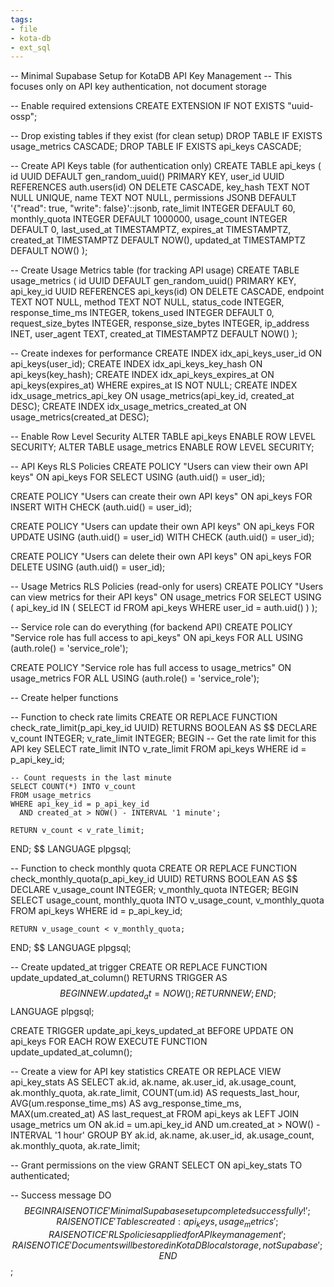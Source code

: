 ```yaml
---
tags:
- file
- kota-db
- ext_sql
---
```

-- Minimal Supabase Setup for KotaDB API Key Management
-- This focuses only on API key authentication, not document storage

-- Enable required extensions
CREATE EXTENSION IF NOT EXISTS "uuid-ossp";

-- Drop existing tables if they exist (for clean setup)
DROP TABLE IF EXISTS usage_metrics CASCADE;
DROP TABLE IF EXISTS api_keys CASCADE;

-- Create API Keys table (for authentication only)
CREATE TABLE api_keys (
    id UUID DEFAULT gen_random_uuid() PRIMARY KEY,
    user_id UUID REFERENCES auth.users(id) ON DELETE CASCADE,
    key_hash TEXT NOT NULL UNIQUE,
    name TEXT NOT NULL,
    permissions JSONB DEFAULT '{"read": true, "write": false}'::jsonb,
    rate_limit INTEGER DEFAULT 60,
    monthly_quota INTEGER DEFAULT 1000000,
    usage_count INTEGER DEFAULT 0,
    last_used_at TIMESTAMPTZ,
    expires_at TIMESTAMPTZ,
    created_at TIMESTAMPTZ DEFAULT NOW(),
    updated_at TIMESTAMPTZ DEFAULT NOW()
);

-- Create Usage Metrics table (for tracking API usage)
CREATE TABLE usage_metrics (
    id UUID DEFAULT gen_random_uuid() PRIMARY KEY,
    api_key_id UUID REFERENCES api_keys(id) ON DELETE CASCADE,
    endpoint TEXT NOT NULL,
    method TEXT NOT NULL,
    status_code INTEGER,
    response_time_ms INTEGER,
    tokens_used INTEGER DEFAULT 0,
    request_size_bytes INTEGER,
    response_size_bytes INTEGER,
    ip_address INET,
    user_agent TEXT,
    created_at TIMESTAMPTZ DEFAULT NOW()
);

-- Create indexes for performance
CREATE INDEX idx_api_keys_user_id ON api_keys(user_id);
CREATE INDEX idx_api_keys_key_hash ON api_keys(key_hash);
CREATE INDEX idx_api_keys_expires_at ON api_keys(expires_at) WHERE expires_at IS NOT NULL;
CREATE INDEX idx_usage_metrics_api_key ON usage_metrics(api_key_id, created_at DESC);
CREATE INDEX idx_usage_metrics_created_at ON usage_metrics(created_at DESC);

-- Enable Row Level Security
ALTER TABLE api_keys ENABLE ROW LEVEL SECURITY;
ALTER TABLE usage_metrics ENABLE ROW LEVEL SECURITY;

-- API Keys RLS Policies
CREATE POLICY "Users can view their own API keys"
    ON api_keys FOR SELECT
    USING (auth.uid() = user_id);

CREATE POLICY "Users can create their own API keys"
    ON api_keys FOR INSERT
    WITH CHECK (auth.uid() = user_id);

CREATE POLICY "Users can update their own API keys"
    ON api_keys FOR UPDATE
    USING (auth.uid() = user_id)
    WITH CHECK (auth.uid() = user_id);

CREATE POLICY "Users can delete their own API keys"
    ON api_keys FOR DELETE
    USING (auth.uid() = user_id);

-- Usage Metrics RLS Policies (read-only for users)
CREATE POLICY "Users can view metrics for their API keys"
    ON usage_metrics FOR SELECT
    USING (
        api_key_id IN (
            SELECT id FROM api_keys WHERE user_id = auth.uid()
        )
    );

-- Service role can do everything (for backend API)
CREATE POLICY "Service role has full access to api_keys"
    ON api_keys FOR ALL
    USING (auth.role() = 'service_role');

CREATE POLICY "Service role has full access to usage_metrics"
    ON usage_metrics FOR ALL
    USING (auth.role() = 'service_role');

-- Create helper functions

-- Function to check rate limits
CREATE OR REPLACE FUNCTION check_rate_limit(p_api_key_id UUID)
RETURNS BOOLEAN AS $$
DECLARE
    v_count INTEGER;
    v_rate_limit INTEGER;
BEGIN
    -- Get the rate limit for this API key
    SELECT rate_limit INTO v_rate_limit
    FROM api_keys
    WHERE id = p_api_key_id;
    
    -- Count requests in the last minute
    SELECT COUNT(*) INTO v_count
    FROM usage_metrics
    WHERE api_key_id = p_api_key_id
      AND created_at > NOW() - INTERVAL '1 minute';
    
    RETURN v_count < v_rate_limit;
END;
$$ LANGUAGE plpgsql;

-- Function to check monthly quota
CREATE OR REPLACE FUNCTION check_monthly_quota(p_api_key_id UUID)
RETURNS BOOLEAN AS $$
DECLARE
    v_usage_count INTEGER;
    v_monthly_quota INTEGER;
BEGIN
    SELECT usage_count, monthly_quota 
    INTO v_usage_count, v_monthly_quota
    FROM api_keys
    WHERE id = p_api_key_id;
    
    RETURN v_usage_count < v_monthly_quota;
END;
$$ LANGUAGE plpgsql;

-- Create updated_at trigger
CREATE OR REPLACE FUNCTION update_updated_at_column()
RETURNS TRIGGER AS $$
BEGIN
    NEW.updated_at = NOW();
    RETURN NEW;
END;
$$ LANGUAGE plpgsql;

CREATE TRIGGER update_api_keys_updated_at
    BEFORE UPDATE ON api_keys
    FOR EACH ROW
    EXECUTE FUNCTION update_updated_at_column();

-- Create a view for API key statistics
CREATE OR REPLACE VIEW api_key_stats AS
SELECT 
    ak.id,
    ak.name,
    ak.user_id,
    ak.usage_count,
    ak.monthly_quota,
    ak.rate_limit,
    COUNT(um.id) AS requests_last_hour,
    AVG(um.response_time_ms) AS avg_response_time_ms,
    MAX(um.created_at) AS last_request_at
FROM api_keys ak
LEFT JOIN usage_metrics um ON ak.id = um.api_key_id 
    AND um.created_at > NOW() - INTERVAL '1 hour'
GROUP BY ak.id, ak.name, ak.user_id, ak.usage_count, ak.monthly_quota, ak.rate_limit;

-- Grant permissions on the view
GRANT SELECT ON api_key_stats TO authenticated;

-- Success message
DO $$
BEGIN
    RAISE NOTICE 'Minimal Supabase setup completed successfully!';
    RAISE NOTICE 'Tables created: api_keys, usage_metrics';
    RAISE NOTICE 'RLS policies applied for API key management';
    RAISE NOTICE 'Documents will be stored in KotaDB local storage, not Supabase';
END $$;